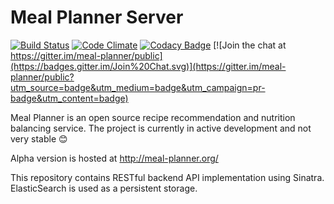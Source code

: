 # Meal Planner Server
[![Build Status](https://travis-ci.org/meal-planner/server.svg?branch=master)](https://travis-ci.org/meal-planner/server)
[![Code Climate](https://codeclimate.com/github/meal-planner/server/badges/gpa.svg)](https://codeclimate.com/github/meal-planner/server)
[![Codacy Badge](https://api.codacy.com/project/badge/3626b0cad1564c4ab157ca1875977374)](https://www.codacy.com/app/anatoliy-yastreb/server)
[![Join the chat at https://gitter.im/meal-planner/public](https://badges.gitter.im/Join%20Chat.svg)](https://gitter.im/meal-planner/public?utm_source=badge&utm_medium=badge&utm_campaign=pr-badge&utm_content=badge)

Meal Planner is an open source recipe recommendation and nutrition balancing service.
The project is currently in active development and not very stable :blush:

Alpha version is hosted at http://meal-planner.org/

This repository contains RESTful backend API implementation using Sinatra.
ElasticSearch is used as a persistent storage.
